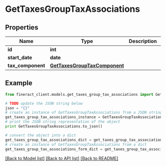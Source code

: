 # GetTaxesGroupTaxAssociations


## Properties

Name | Type | Description | Notes
------------ | ------------- | ------------- | -------------
**id** | **int** |  | [optional] 
**start_date** | **date** |  | [optional] 
**tax_component** | [**GetTaxesGroupTaxComponent**](GetTaxesGroupTaxComponent.md) |  | [optional] 

## Example

```python
from fineract_client.models.get_taxes_group_tax_associations import GetTaxesGroupTaxAssociations

# TODO update the JSON string below
json = "{}"
# create an instance of GetTaxesGroupTaxAssociations from a JSON string
get_taxes_group_tax_associations_instance = GetTaxesGroupTaxAssociations.from_json(json)
# print the JSON string representation of the object
print GetTaxesGroupTaxAssociations.to_json()

# convert the object into a dict
get_taxes_group_tax_associations_dict = get_taxes_group_tax_associations_instance.to_dict()
# create an instance of GetTaxesGroupTaxAssociations from a dict
get_taxes_group_tax_associations_form_dict = get_taxes_group_tax_associations.from_dict(get_taxes_group_tax_associations_dict)
```
[[Back to Model list]](../README.md#documentation-for-models) [[Back to API list]](../README.md#documentation-for-api-endpoints) [[Back to README]](../README.md)


